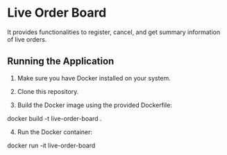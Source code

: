 # Live Order Board

It provides functionalities to register, cancel, and get summary information of live orders.

## Running the Application

1. Make sure you have Docker installed on your system.

2. Clone this repository.

3. Build the Docker image using the provided Dockerfile:

docker build -t live-order-board .

4. Run the Docker container:

docker run -it live-order-board
